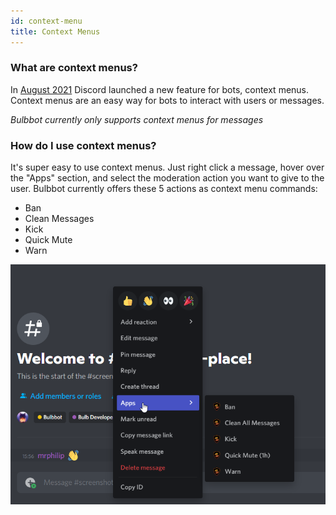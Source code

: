 ```yaml
---
id: context-menu
title: Context Menus
---
```


###  What are context menus?
In [August 2021](https://discord.com/developers/docs/interactions/application-commands#user-commands) Discord launched a new feature for bots, context menus. Context menus are an easy way for bots to interact with users or messages. 

_Bulbbot currently only supports context menus for messages_

### How do I use context menus?
It's super easy to use context menus. Just right click a message, hover over the "Apps" section, and select the moderation action you want to give to the user. Bulbbot currently offers these 5 actions as context menu commands:
- Ban
- Clean Messages
- Kick
- Quick Mute
- Warn

![ContextMenuMenu](./assets/BasicsOfBulbbot/ContextMenu_Menu.png)
